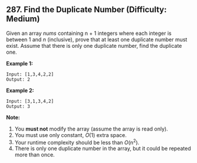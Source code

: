 ## 287. Find the Duplicate Number (Difficulty: Medium)

Given an array *nums* containing n + 1 integers where each integer is between 1 and *n* (inclusive), prove that at least one duplicate number must exist. Assume that there is only one duplicate number, find the duplicate one.

**Example 1:**

```
Input: [1,3,4,2,2]
Output: 2
```

**Example 2:**

```
Input: [3,1,3,4,2]
Output: 3
```

**Note:**
1. You **must not** modify the array (assume the array is read only).
2. You must use only constant, *O*(1) extra space.
3. Your runtime complexity should be less than *O*(n<sup>2</sup>).
4. There is only one duplicate number in the array, but it could be repeated more than once.
